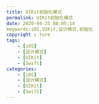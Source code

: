 ```yaml
---
title: UIKit初始化模式
permalink: UIKit初始化模式
date: 2020-04-25 08:05:14
keywords:iOS,UIKit,设计模式,初始化
copyright : ture
tags:
    - [iOS]
    - [设计模式]
    - [UIKit]
    - [Swift]
categories:
    - [iOS]
    - [设计模式]
    - [UIKit]
    - [Swift]
---
```

